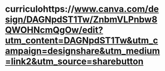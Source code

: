 # curriculohttps://www.canva.com/design/DAGNpdST1Tw/ZnbmVLPnbw8QWOHNcmQgOw/edit?utm_content=DAGNpdST1Tw&utm_campaign=designshare&utm_medium=link2&utm_source=sharebutton

